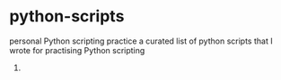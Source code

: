 # python-scripts
personal Python scripting practice
a curated list of python scripts that I wrote for practising Python scripting 

1. 

